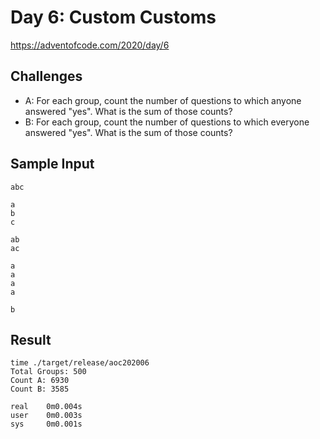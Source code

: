 # Day 6: Custom Customs

https://adventofcode.com/2020/day/6

## Challenges
* A: For each group, count the number of questions to which anyone answered "yes". What is the sum of those counts?
* B: For each group, count the number of questions to which everyone answered "yes". What is the sum of those counts?

## Sample Input
```
abc

a
b
c

ab
ac

a
a
a
a

b
```

## Result
```Shell
time ./target/release/aoc202006
Total Groups: 500
Count A: 6930
Count B: 3585

real    0m0.004s
user    0m0.003s
sys     0m0.001s
```
